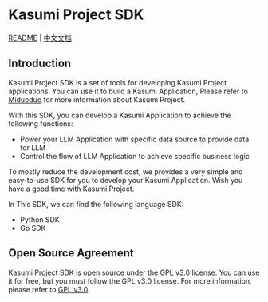# Kasumi Project SDK
[README](README.md) | [中文文档](README_zh.md)
## Introduction
Kasumi Project SDK is a set of tools for developing Kasumi Project applications. You can use it to build a Kasumi Application, Please refer to [Miduoduo](dev.miduoduo.org:5173) for more information about Kasumi Project.

With this SDK, you can develop a Kasumi Application to achieve the following functions:
* Power your LLM Application with specific data source to provide data for LLM
* Control the flow of LLM Application to achieve specific business logic

To mostly reduce the development cost, we provides a very simple and easy-to-use SDK for you to develop your Kasumi Application. Wish you have a good time with Kasumi Project.

In This SDK, we can find the following language SDK:
* Python SDK
* Go SDK

## Open Source Agreement
Kasumi Project SDK is open source under the GPL v3.0 license. You can use it for free, but you must follow the GPL v3.0 license. For more information, please refer to [GPL v3.0](./LICENSE)